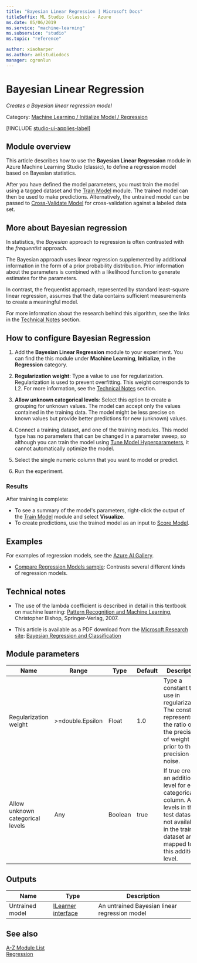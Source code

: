```yaml
---
title: "Bayesian Linear Regression | Microsoft Docs"
titleSuffix: ML Studio (classic) - Azure
ms.date: 05/06/2019
ms.service: "machine-learning"
ms.subservice: "studio"
ms.topic: "reference"

author: xiaoharper
ms.author: amlstudiodocs
manager: cgronlun
---
```

# Bayesian Linear Regression

*Creates a Bayesian linear regression model*  


Category: [Machine Learning / Initialize Model / Regression](machine-learning-initialize-model-regression.md)  

[!INCLUDE [studio-ui-applies-label](../includes/studio-ui-applies-label.md)]

## Module overview  
 
This article describes how to use the **Bayesian Linear Regression** module in Azure Machine Learning Studio (classic), to define a regression model based on Bayesian statistics.  
  
After you have defined the model parameters, you must train the model using a tagged dataset and the [Train Model](train-model.md) module.  The trained model can then be used to make predictions. Alternatively, the untrained model can be passed to [Cross-Validate Model](cross-validate-model.md) for cross-validation against a labeled data set.
  
## More about Bayesian regression  

In statistics, the *Bayesian* approach to regression is often contrasted with the *frequentist* approach.  
  
The Bayesian approach uses linear regression supplemented by additional information in the form of a prior probability distribution. Prior information about the parameters is combined with a likelihood function to generate estimates for the parameters.  
  
In contrast, the frequentist approach, represented by standard least-square linear regression, assumes that the data contains sufficient measurements to create a meaningful model.  
 
For more information about the research behind this algorithm, see the links in the [Technical Notes](#bkmk_Notes) section.
  
## How to configure Bayesian Regression 
  
1.  Add the **Bayesian Linear Regression** module to your experiment.  You can find the this module  under **Machine Learning**, **Initialize**, in the **Regression** category. 

2. **Regularization weight**: Type a value to use for regularization. Regularization is used to prevent overfitting. This weight corresponds to L2. For more information, see the [Technical Notes](#bkmk_Notes) section.  
  
3. **Allow unknown categorical levels**: Select this option to create a grouping for unknown values.  The model can accept only the values contained in the training data. The model might be less precise on known values but provide better predictions for new (unknown) values.

4. Connect a training dataset, and one of the training modules. This model type has no parameters that can be changed in a parameter sweep, so although you can train the model using [Tune Model Hyperparameters](tune-model-hyperparameters.md), it cannot automatically optimize the model.

5. Select the single numeric column that you want to model or predict.  

6.  Run the experiment.  

### Results

After training is complete:

+ To see a summary of the model's parameters, right-click the output of the [Train Model](train-model.md) module and select **Visualize**.
+ To create predictions, use the trained model as an input to [Score Model](score-model.md).

## Examples

For examples of regression models, see the [Azure AI Gallery](https://gallery.azure.ai).
  
- [Compare Regression Models sample](https://go.microsoft.com/fwlink/?LinkId=525731): Contrasts several different kinds of regression models.  
  
## <a name="bkmk_Notes"></a>Technical notes

+ The use of the lambda coefficient is described in detail in this textbook on machine learning: [Pattern Recognition and Machine Learning](https://www.springer.com/gb/book/9780387310732), Christopher Bishop, Springer-Verlag, 2007. 

+ This article is available as a PDF download from the [Microsoft Research site](https://research.microsoft.com/en-us/um/people/cmbishop/PRML/):  [Bayesian Regression and Classification](https://www.microsoft.com/en-us/research/wp-content/uploads/2016/02/bishop-nato-bayes.pdf)

## Module parameters

|Name|Range|Type|Default|Description|  
|----------|-----------|----------|-------------|-----------------|  
|Regularization weight|>=double.Epsilon|Float|1.0|Type a constant to use in regularization. The constant represents the ratio of the precision of weight prior to the precision of noise.|  
|Allow unknown categorical levels|Any|Boolean|true|If true creates an additional level for each categorical column. Any levels in the test dataset not available in the training dataset are mapped to this additional level.|  
  
## Outputs

|Name|Type|Description|  
|----------|----------|-----------------|  
|Untrained model|[ILearner interface](ilearner-interface.md)|An untrained Bayesian linear regression model|  

## See also

 [A-Z Module List](a-z-module-list.md)   
 [Regression](machine-learning-initialize-model-regression.md)
